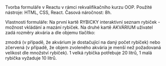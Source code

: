 Tvorba formuláře v Reactu v rámci rekvalifikačního kurzu OOP. Použité nástroje: HTML, CSS, React. Časová náročnost: 8h.

Vlastnosti formuláře: Na první kartě RYBICKY interaktivní seznam rybiček - možnost vkládání a mazání rybiček. Na druhé kartě AKVÁRIUM uživatel zadá rozměry akvária a dle objemu tlačítko:

zmodrá (v případě, že akvárium je dostačující na daný počet rybíček)
nebo zčervená (v případě, že objem zvoleného akvária je menší než požadovaná velikost dle množství rybiček).
1 velká rybička potřebuje 20 litrů, 1 malá rybička vyžaduje 10 litrů.
